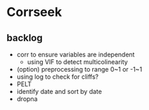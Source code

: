 # Corrseek

## backlog

- corr to ensure variables are independent
  - using VIF to detect multicolinearity
- (option) preprocessing to range 0\~1 or -1\~1
- using log to check for cliffs?
- PELT
- identify date and sort by date
- dropna